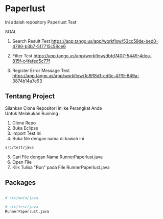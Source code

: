 # Paperlust

Ini adalah repository Paperlust Test

SOAL
1. Search Result Test
https://app.tango.us/app/workflow/53cc59de-bed0-4796-b3b7-5f7715c58ce6

2. Filter Test
https://app.tango.us/app/workflow/dbfd7407-5449-4dea-815f-c4fefed5c77f

3. Register Error Message Test
https://app.tango.us/app/workflow/1c8ff8d1-cd6c-47f9-849a-3874b14a7e93

## Tentang Project

Silahkan Clone Repositori ini ke Perangkat Anda  
Untuk Melakukan Running : 
1. Clone Repo
2. Buka Eclipse
3. Import Test Ini 
4. Buka file dengan nama di bawah ini
```bash
src/test/java
```
5. Cari File dengan Nama RunnerPaperlust.java
6. Open File
7. Klik Tulisa "Run" pada File RunnerPaperlust.java

## Packages

```python

# src/main/java

# src/test/java
RunnerPaperlust.java
```
